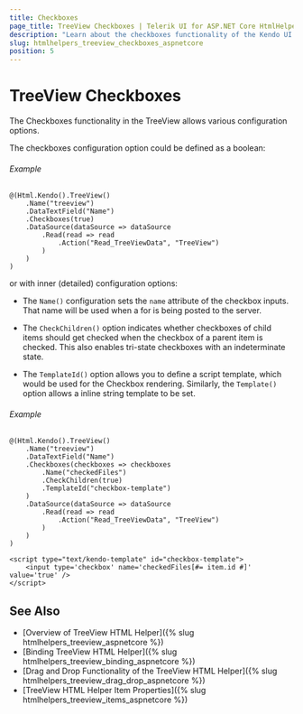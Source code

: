 ```yaml
---
title: Checkboxes
page_title: TreeView Checkboxes | Telerik UI for ASP.NET Core HtmlHelpers
description: "Learn about the checkboxes functionality of the Kendo UI TreeView HtmlHelper for ASP.NET Core (MVC 6 or ASP.NET Core MVC)."
slug: htmlhelpers_treeview_checkboxes_aspnetcore
position: 5
---
```


# TreeView Checkboxes

The Checkboxes functionality in the TreeView allows various configuration options.

The checkboxes configuration option could be defined as a boolean:

###### Example

    @(Html.Kendo().TreeView()
        .Name("treeview")
        .DataTextField("Name")
        .Checkboxes(true)
        .DataSource(dataSource => dataSource
            .Read(read => read
                .Action("Read_TreeViewData", "TreeView")
            )
        )
    )

or with inner (detailed) configuration options:

* The `Name()` configuration sets the `name` attribute of the checkbox inputs. That name will be used when a for is being posted to the server.

* The `CheckChildren()` option indicates whether checkboxes of child items should get checked when the checkbox of a parent item is checked. This also enables tri-state checkboxes with an indeterminate state.

* The `TemplateId()` option allows you to define a script template, which would be used for the Checkbox rendering. Similarly, the `Template()` option allows a inline string template to be set.

###### Example

    @(Html.Kendo().TreeView()
        .Name("treeview")
        .DataTextField("Name")
        .Checkboxes(checkboxes => checkboxes
            .Name("checkedFiles")
            .CheckChildren(true)
            .TemplateId("checkbox-template")
        )
        .DataSource(dataSource => dataSource
            .Read(read => read
                .Action("Read_TreeViewData", "TreeView")
            )
        )
    )

    <script type="text/kendo-template" id="checkbox-template">
        <input type='checkbox' name='checkedFiles[#= item.id #]' value='true' />
    </script>

## See Also

* [Overview of TreeView HTML Helper]({% slug htmlhelpers_treeview_aspnetcore %})
* [Binding TreeView HTML Helper]({% slug htmlhelpers_treeview_binding_aspnetcore %})
* [Drag and Drop Functionality of the TreeView HTML Helper]({% slug htmlhelpers_treeview_drag_drop_aspnetcore %})
* [TreeView HTML Helper Item Properties]({% slug htmlhelpers_treeview_items_aspnetcore %})
